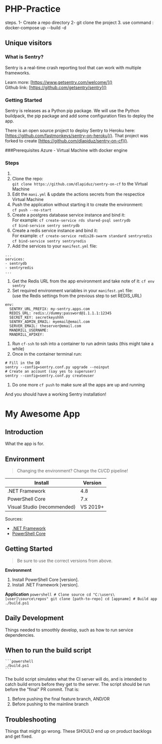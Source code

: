 # PHP-Practice


steps.
1- Create a repo directory
2- git clone the project
3. use command :  docker-compose up --build -d



## Unique visitors

### What is Sentry?

Sentry is a real-time crash reporting tool that can work with multiple frameworks.

Learn more: [https://www.getsentry.com/welcome/]()  
Github link: [https://github.com/getsentry/sentry]()

### Getting Started

Sentry is releases as a Python pip package. We will use the Python buildpack,
the pip package and add some configuration files to deploy the app.

There is an open source project to deploy Sentry to Heroku here:
[https://github.com/fastmonkeys/sentry-on-heroku](). That project was forked to
create [https://github.com/dlapiduz/sentry-on-cf]().

###Prerequisites
Azure - Virtual Machine with docker engine


### Steps

1. 
1. Clone the  repo:  
`git clone https://github.com/dlapiduz/sentry-on-cf` to the Virtual Machine 
1. Edit the `mani.yml` & update the actions secrets from the respectice Virtual Machine
1. Push the application without starting it to create the environment:  
  `cf push --no-start`
1. Create a postgres database service instance and bind it:  
  For example: `cf create-service rds shared-psql sentrydb`  
  `cf bind-service sentry sentrydb`
1. Create a redis service instance and bind it:  
  For example: `cf create-service redis28-swarm standard sentryredis`  
  `cf bind-service sentry sentryredis`
1. Add the services to your `manifest.yml` file:  

  ```
  ...
  services:
  - sentrydb
  - sentryredis
  ...
  ```
1. Get the Redis URL from the app environment and take note of it:
  `cf env sentry`
1. Set required environment variables in your `manifest.yml` file:  
  (use the Redis settings from the previous step to set REDIS_URL)  

  ```
  env:
    SENTRY_URL_PREFIX: my-sentry.apps.com
    REDIS_URL: redis://dummy:password@1.1.1.1:12345
    SECRET_KEY: secretkeyshhh
    SENTRY_ADMIN_EMAIL: myemail@email.com
    SERVER_EMAIL: theserver@email.com
    MANDRILL_USERNAME:  
    MANDRILL_APIKEY:  
  ```
1. Run `cf-ssh` to ssh into a container to run admin tasks (this might take a while)
1. Once in the container terminal run:  

  ```
  # Fill in the DB
  sentry --config=sentry.conf.py upgrade --noinput
  # Create an account (say yes to superuser)
  sentry --config=sentry.conf.py createuser
  ```
1. Do one more `cf push` to make sure all the apps are up and running

And you should have a working Sentry installation!


<!-- New -->
# My Awesome App
 
## Introduction
What the app is for.
 
## Environment
> Changing the environment? Change the CI/CD pipeline!
 
Install                          | Version    
---------------------------------|------------
.NET Framework                   | 4.8
PowerShell Core                  | 7.x
Visual Studio (recommended)      | VS 2019+
 
Sources:
*   [.NET Framework](https://dotnet.microsoft.com/download/dotnet-framework)
*   [PowerShell Core](https://docs.microsoft.com/en-us/powershell/scripting/install/installing-powershell-core-on-windows)
 
## Getting Started
> Be sure to use the correct versions from above.
 
**Environment**  
1.  Install PowerShell Core [version].
1.  Install .NET Framework [version].
 
**Application** 
    ```powershell
    # Clone source
    cd "C:\users\[user]\source\repos"
    git clone [path-to-repo]
    cd [appname]
    # Build app
    ./build.ps1
    ```
 
## Daily Development
Things needed to smoothly develop, such as how to run service dependencies.
 
## When to run the build script
    ```powershell
    ./build.ps1
    ```
The build script simulates what the CI server will do, and is intended to catch build errors before they get to the server. The script should be run before the "final" PR commit. That is:
 
1.  Before pushing the final feature branch, AND/OR
1.  Before pushing to the mainline branch
 
## Troubleshooting
Things that might go wrong. These SHOULD end up on product backlogs and get fixed.


